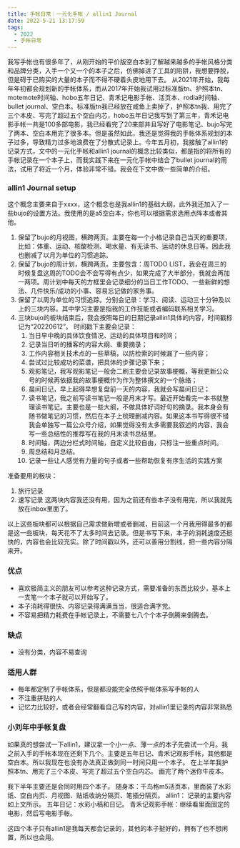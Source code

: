 ```yaml
---
title: 手帐日常｜一元化手帐 / allin1 Journal
date: 2022-5-21 13:17:59
tags:
  - 2022
  - 手帐日常
---
```


我写手帐也有很多年了，从刚开始的平价版空白本到了解越来越多的手帐风格分类和品牌分类，入手一个又一个的本子之后，仿佛掉进了工具的陷阱，我想要挣脱，但是碍于已购买的大量的本子而不得不硬着头皮地用下去。
从2021年开始，我每年年初都会规划新的手帐体系，而从2017年开始我试用过标准版tn、护照本tn、motemote时间轴、hobo五年日记、青禾记电影手帐、活页本、rodia时间轴、bullet journal、空白本。标准版tn我已经放在咸鱼上卖掉了，护照本tn我、用完了三个本皮、写完了超过五个空白内芯，hobo五年日记我写到了第三年，青禾记电影手帐一共是100多部电影，我已经看完了20来部并且写好了电影笔记、bujo写完了两本、空白本用完了很多本。但是虽然如此，我还是觉得我的手帐体系规划的本子过多，导致精力过多地浪费在了分散式记录上。今年五月初，我接触了allin1的记录方式，文中的一元化手帐和allin1 journal的概念比较类似，都是指的将所有的手帐记录在一个本子上，而我实践下来在一元化手帐中结合了bullet journal的用法，试用了将近一个月，体验非常不错。我会在下文中做一些简单的介绍。

### allin1 Journal setup
这个概念主要来自于xxxx，这个概念也是我allin1的基础大纲，此外我还加入了一些bujo的设置方法。我使用的是a5空白本，你也可以根据需求选用点阵本或者其他。
1. 保留了bujo的月视图，横跨两页。主要在每一个小格记录自己当天的重要项，比如：体重、运动、核酸检测、喝水量、有无读书、运动的休息日等。因此我也删减了以月为单位的习惯追踪。
2. 保留了bujo的周计划，横跨两页。主要包含：周TODO LIST，我会在周三的时候复盘这周的TODO会不会写得有点少，如果完成了大半部分，我就会再加一两项。周计划中每天的方框里会记录细分的当日工作TODO、一些新鲜的想法、几件快乐/成功的小事、容易忘记做的家务事。
3. 保留了以周为单位的习惯追踪。分别会记录：学习、阅读、运动三十分钟及以上的三块内容。其中学习主要是指我的工作技能或者编码联系相关学习。
4. 三块bujo的板块结束后，我会按照每日的日期记录allin1具体的内容，时间戳标记为“20220612”。
   时间戳下主要会记录：
   1. 当日早中晚的具体饮食情况、运动的具体项目和时间；
   2. 记录当日听的播客的内容大纲、重要摘录；
   3. 工作内容相关技术点的一些草稿，以防检索的时候漏了一些内容；
   4. 尝试过比较成功的菜谱，把具体的步骤记录下来；
   5. 观影笔记，我写观影笔记一般会二刷主要会记录故事梗概，等我更新公众号的时候再依据我的故事梗概作为作为整体撰文的一个脉络；
   6. 晨间日记，早上起得早想复盘前一天的内容，我就会写晨间日记；
   7. 读书笔记，我之前写读书笔记一般是月末才写。最近开始看完一本书就整理读书笔记。主要也是一些大纲，不做具体好词好句的摘录。我本身会有随书做笔记的习惯，然后在本子上梳理删减内容。如果这本书写得很不错我会单独写一篇公众号介绍，如果觉得没有太多需要我叙述的内容，我会写一些总结性的推荐写在我的月末读书总结里。
   8. 时间轴，两边分栏式时间轴，自定义比较自由，只标注一些重点时间。
   9. 周总结和月总结。
   10. 记录一些让人感觉有力量的句子或者一些帮助恢复有序生活的实践方案

准备要用的板块：
1. 旅行记录
2. 速写记录
这两块内容我还没有用，因为之前还有些本子没有用完，所以我就先放在inbox里面了。

以上这些板块都可以根据自己需求做新增或者删减，目前这一个月我用得最多的都是这一些板块，每天花不了太多时间去记录。但是书写下来，本子的消耗速度还挺快的，内容也会比较充实。除了时间戳以外，还可以善用分割线，把一些内容分隔来开。

### 优点
- 喜欢极简主义的朋友可以参考这种记录方式，需要准备的东西比较少，基本上一支笔一个本子就可以开始写了。
- 本子消耗得很快、内容记录得满满当当，很适合满字党。
- 不容易把精力耗费在手帐记录上，不需要七八个个本子倒腾来倒腾去。

### 缺点
- 没有分类，内容不易查询

### 适用人群
- 每年都定制了手帐体系，但是都没能完全依照手帐体系写手帐的人
- 不注重拼贴的人
- 记忆力比较好，或者会经常翻看自己写的内容，对allin1里记录的内容非常熟悉

### 小刘年中手帐复盘
如果真的想尝试一下allin1，建议拿一个小一点、薄一点的本子先尝试一个月。我之前入手的手帐本现在还剩下几个。主要是五年日记、青禾记观影手帐，其他都是空白本。所以我现在也没有办法真正做到同一时间只用一个本子。
在上半年我护照本tn、用完了三个本皮、写完了超过五个空白内芯。
画完了两个迷你牛皮本。

我下半年主要还是会同时用四个本子。
随身本：千鸟格m5活页本，里面装了水彩纸、空白内页、月视图、贴纸收纳分隔页、笔插分隔页。
allin1： 记录的主要内容如上文所示。
五年日记：水彩小稿和日记。
青禾记观影手帐：继续看里面固定的电影，然后写电影手帐。

这四个本子只有allin1是我每天都会记录的，其他的本子挺好的，拥有了也不想闲置，所以也会用。      
